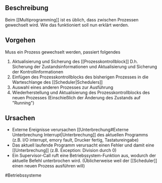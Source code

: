 ## Beschreibung
Beim [[Multiprogramming]] ist es üblich, dass zwischen Prozessen gewechselt wird. Wie das funktioniert soll nun erklärt werden.


## Vorgehen
Muss ein Prozess gewechselt werden, passiert folgendes
1. Aktualisierung und Sicherung des [[Prozesskontrollblock]]
D.h. Sicherung der Zustandsinformationen und Aktualisierung und Sicherung der Kontrollinformationen
2. Einfügen des Prozesskontrollblocks des bisherigen Prozesses in die Warteschlange des [[Scheduler|Schedulers]]
3. Auswahl eines anderen Prozesses zur Ausführung
4. Wiederherstellung und Aktualisierung des Prozesskontrollblocks des neuen Prozesses (Einschießlich der Änderung des Zustands auf "Running")

## Ursachen
- Externe Ereignisse verursachen [[Unterbrechung#Externe Unterbrechung Interrupt|Unterbrechung]] des aktuellen Programms
(z.B. I/O interrupt, emory fault, Drucker fertig, Tastatureingabe)
- Das aktuell laufende Programm verursacht einen Fehler und damit eine [[Unterbrechung]]
(z.B. Exception: Division durch 0)
- Ein Supervisor-Call ruft eine Betriebssystem-Funktion aus, wodurch der aktuelle Befehl unterbrochen wird.
(Üblicherweise weil der [[Scheduler]] einen neuen Prozess ausführen will)


#Betriebssysteme 
